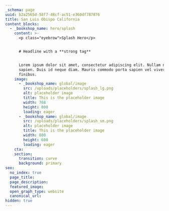 ```yaml
---
_schema: page
uuid: b2a2565d-58f7-48cf-ac51-e360df787876
title: San Luis Obispo California
content_blocks:
  - _bookshop_name: hero/splash
    content: >-
      <p class="eyebrow">Splash Hero</p>


      # Headline with a **strong tag**


      Lorem ipsum dolor sit amet, consectetur adipiscing elit. Nullam non tellus
      sapien. Duis id neque diam. Mauris commodo porta sapien vel viverra. Sed
      finibus.
    image:
      - _bookshop_name: global/image
        src: /uploads/placeholders/splash_lg.png
        alt: placeholder image
        title: This is the placeholder image
        width: 768
        height: 800
        loading: eager
      - _bookshop_name: global/image
        src: /uploads/placeholders/splash_sm.png
        alt: placeholder image
        title: This is the placeholder image
        width: 800
        height: 600
        loading: eager
    cta:
    section:
      transition: curve
      background: primary
seo:
  no_index: true
  page_title:
  page_description:
  featured_image:
  open_graph_type: website
  canonical_url:
hidden: true
---
```

